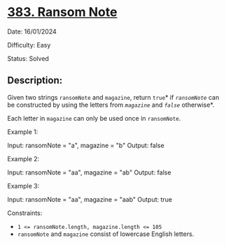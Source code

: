 # [383\. Ransom Note](https://leetcode.com/problems/ransom-note/)

Date: 16/01/2024

Difficulty: Easy

Status: Solved

## Description:

Given two strings `ransomNote` and `magazine`, return `true`* if *`ransomNote`* can be constructed by using the letters from *`magazine`* and *`false`* otherwise*.

Each letter in `magazine` can only be used once in `ransomNote`.

Example 1:

Input: ransomNote = "a", magazine = "b"
Output: false

Example 2:

Input: ransomNote = "aa", magazine = "ab"
Output: false

Example 3:

Input: ransomNote = "aa", magazine = "aab"
Output: true

Constraints:

-   `1 <= ransomNote.length, magazine.length <= 105`
-   `ransomNote` and `magazine` consist of lowercase English letters.
